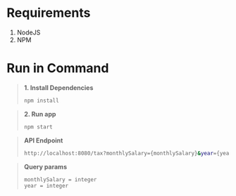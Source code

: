 # Requirements

1. NodeJS
2. NPM

# Run in Command

> **1. Install  Dependencies**
>``` bash
>npm install
>```

> **2. Run app**
>``` bash
>npm start
>```

> **API Endpoint**
>```` bash
> http://localhost:8080/tax?monthlySalary={monthlySalary}&year={year}
>````

> **Query params**
>```` bash
> monthlySalary = integer
> year = integer
>````